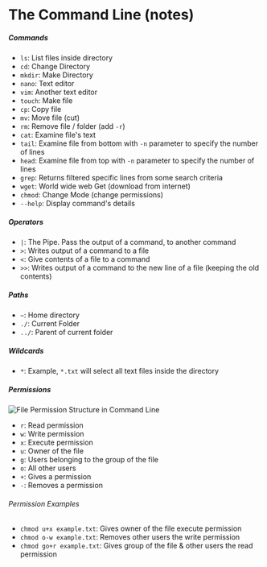 # The Command Line (notes)

##### Commands
- `ls`: List files inside directory
- `cd`: Change Directory
- `mkdir`: Make Directory
- `nano`: Text editor
- `vim`: Another text editor
- `touch`: Make file
- `cp`: Copy file
- `mv`: Move file (cut)
- `rm`: Remove file / folder (add `-r`)
- `cat`: Examine file's text
- `tail`: Examine file from bottom with `-n` parameter to specify the number of lines
- `head`: Examine file from top with `-n` parameter to specify the number of lines
- `grep`: Returns filtered specific lines from some search criteria
- `wget`: World wide web Get (download from internet)
- `chmod`: Change Mode (change permissions)
- `--help`: Display command's details

##### Operators
- `|`: The Pipe. Pass the output of a command, to another command
- `>`: Writes output of a command to a file
- `<`: Give contents of a file to a command
- `>>`: Writes output of a command to the new line of a file (keeping the old contents)

##### Paths
- `~`: Home directory
- `./`: Current Folder
- `../`: Parent of current folder

##### Wildcards
- `*`: Example, `*.txt` will select all text files inside the directory

##### Permissions
<img src="../main/stock/permission-structure.png" alt="File Permission Structure in Command Line">

- `r`: Read permission
- `w`: Write permission
- `x`: Execute permission
- `u`: Owner of the file
- `g`: Users belonging to the group of the file
- `o`: All other users
- `+`: Gives a permission
- `-`: Removes a permission

###### Permission Examples
- `chmod u+x example.txt`: Gives owner of the file execute permission
- `chmod o-w example.txt`: Removes other users the write permission
- `chmod go+r example.txt`: Gives group of the file & other users the read permission
